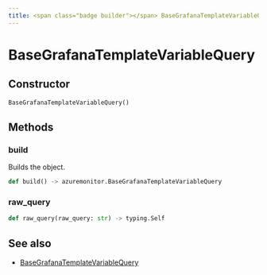 ```yaml
---
title: <span class="badge builder"></span> BaseGrafanaTemplateVariableQuery
---
```

# <span class="badge builder"></span> BaseGrafanaTemplateVariableQuery

## Constructor

```python
BaseGrafanaTemplateVariableQuery()
```
## Methods

### <span class="badge object-method"></span> build

Builds the object.

```python
def build() -> azuremonitor.BaseGrafanaTemplateVariableQuery
```

### <span class="badge object-method"></span> raw_query

```python
def raw_query(raw_query: str) -> typing.Self
```

## See also

 * <span class="badge object-type-class"></span> [BaseGrafanaTemplateVariableQuery](./object-BaseGrafanaTemplateVariableQuery.md)

